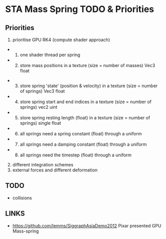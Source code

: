 # STA Mass Spring TODO & Priorities

## Priorities

1. prioritise GPU RK4 (compute shader approach)
- 1. one shader thread per spring
- 2. store mass positions in a texture (size = number of masses) Vec3 float
<!-- - 3. store mass velocities in a texture (size = number of masses) Vec3 float -->
- 3. store spring 'state' (position & velocity) in a texture (size = number of springs) Vec3 float
- 4. store spring start and end indices in a texture (size = number of springs) vec2 uint
- 5. store spring resting length (float) in a texture (size = number of springs) single float
- 6. all springs need a spring constant (float) through a uniform
- 7. all springs need a damping constant (float) through a uniform
- 8. all springs need the timestep (float) through a uniform

2. different integration schemes
3. external forces and different deformation

## TODO

- collisions

## LINKS

- https://github.com/lemms/SiggraphAsiaDemo2012 Pixar presented GPU Mass-spring
